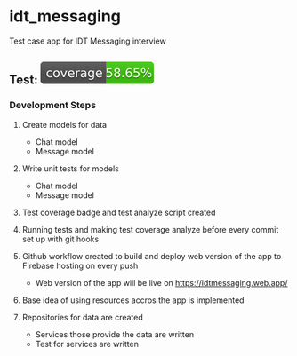 # idt_messaging

Test case app for IDT Messaging interview

## Test: ![coverage](coverage_badge.svg)

### Development Steps

1. Create models for data

   - Chat model
   - Message model

2. Write unit tests for models

   - Chat model
   - Message model

3. Test coverage badge and test analyze script created
4. Running tests and making test coverage analyze before every commit set up with git hooks
5. Github workflow created to build and deploy web version of the app to Firebase hosting on every push
   - Web version of the app will be live on https://idtmessaging.web.app/
6. Base idea of using resources accros the app is implemented
7. Repositories for data are created
   - Services those provide the data are written
   - Test for services are written
